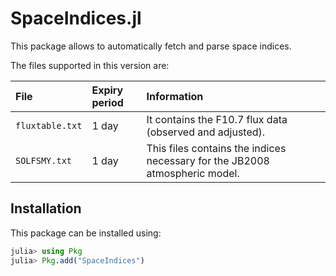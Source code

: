 SpaceIndices.jl
===============

This package allows to automatically fetch and parse space indices.

The files supported in this version are:

| File            | Expiry period      | Information                                                                 |
|:----------------|:-------------------|:----------------------------------------------------------------------------|
| `fluxtable.txt` | 1 day              | It contains the F10.7 flux data (observed and adjusted).                    |
| `SOLFSMY.txt`   | 1 day              | This files contains the indices necessary for the JB2008 atmospheric model. |

## Installation

This package can be installed using:

``` julia
julia> using Pkg
julia> Pkg.add("SpaceIndices")
```
